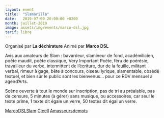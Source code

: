 ```yaml
---
layout: event
title:  "Slamarilla"
date:   2019-07-09 20:00:00 +0200
month: juillet-2019
image: assets/img/events/marco-dsl.jpg
tarif: libre
---
```


Organisé par **La déchirature**
Animé par **Marco DSL**

Avis aux amateurs de Slam : bavardeur, slamineur de fond, académilicien, poète maudit, poète classique, Very Important Poète, féru de poérésie, travailleur du verbe, intermittent de l’écriture, dur de la feuille, militant verbal, rimeur à gage, bête à concours, oiseau lyrique, slamentable, obsédé textuel, et bien sûr le public sont les bienvenus… pour ce RDV mensuel à agend’Arts.  

Scène ouverte à tout le monde sur inscription, pas de tri au préalable, pas de censure, 5 minutes (à gérer) sans musique, ou accessoires, car seul le texte prime, 1 texte dit égale un verre, 50 textes dit égal un verre.

[MarcoDSLSlam](http://www.myspace.com/marcodslslam)
[Cieell](http://www.myspace.com/cieell)
[Amasseursdemots](http://www.myspace.com/amasseursdemots)
